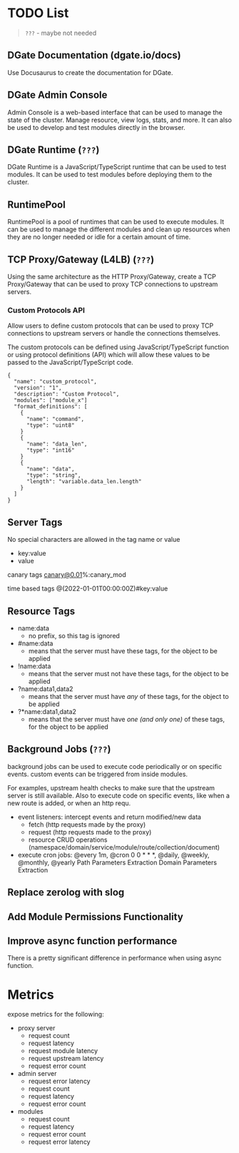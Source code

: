 # TODO List

> `???` - maybe not needed

## DGate Documentation (dgate.io/docs)

Use Docusaurus to create the documentation for DGate.

## DGate Admin Console

Admin Console is a web-based interface that can be used to manage the state of the cluster. Manage resource, view logs, stats, and more. It can also be used to develop and test modules directly in the browser.

## DGate Runtime (`???`)

DGate Runtime is a JavaScript/TypeScript runtime that can be used to test modules. It can be used to test modules before deploying them to the cluster.

## RuntimePool

RuntimePool is a pool of runtimes that can be used to execute modules. It can be used to manage the different modules and clean up resources when they are no longer needed or idle for a certain amount of time.

## TCP Proxy/Gateway (L4LB) (`???`)

Using the same architecture as the HTTP Proxy/Gateway, create a TCP Proxy/Gateway that can be used to proxy TCP connections to upstream servers.

### Custom Protocols API

Allow users to define custom protocols that can be used to proxy TCP connections to upstream servers or handle the connections themselves.

The custom protocols can be defined using JavaScript/TypeScript function or using protocol definitions (API) which will allow these values to be passed to the JavaScript/TypeScript code.

```
{
  "name": "custom_protocol",
  "version": "1",
  "description": "Custom Protocol",
  "modules": ["module_x"]
  "format_definitions": [
    {
      "name": "command",
      "type": "uint8"
    }
    {
      "name": "data_len",
      "type": "int16"
    }
    {
      "name": "data",
      "type": "string",
      "length": "variable.data_len.length"
    }
  ]
}
```

## Server Tags

No special characters are allowed in the tag name or value
- key:value
- value

canary tags
canary@0.01%:canary_mod

time based tags
@(2022-01-01T00:00:00Z)#key:value

## Resource Tags

- name:data
  - no prefix, so this tag is ignored
- #name:data
  - means that the server must have these tags, for the object to be applied
- !name:data
  - means that the server must not have these tags, for the object to be applied
- ?name:data1,data2
  - means that the server must have *any* of these tags, for the object to be applied
- ?*name:data1,data2
  - means that the server must have *one (and only one)* of these tags, for the object to be applied

## Background Jobs (`???`)

background jobs can be used to execute code periodically or on specific events. custom events can be triggered from inside modules.

For examples, upstream health checks to make sure that the upstream server is still available.
Also to execute code on specific events, like when a new route is added, or when an http requ.

- event listeners: intercept events and return modified/new data
  - fetch (http requests made by the proxy)
  - request (http requests made to the proxy)
  - resource CRUD operations (namespace/domain/service/module/route/collection/document)
- execute cron jobs: @every 1m, @cron 0 0 * * *, @daily, @weekly, @monthly, @yearly
Path Parameters Extraction
Domain Parameters Extraction

## Replace zerolog with slog

## Add Module Permissions Functionality

## Improve async function performance

There is a pretty significant difference in performance when using async function.

# Metrics

expose metrics for the following:
- proxy server
  - request count
  - request latency
  - request module latency
  - request upstream latency
  - request error count
- admin server
  - request error latency
  - request count
  - request latency
  - request error count
- modules
  - request count
  - request latency
  - request error count
  - request error latency
